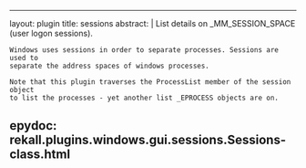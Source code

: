 
---
layout: plugin
title: sessions
abstract: |
    List details on _MM_SESSION_SPACE (user logon sessions).

    Windows uses sessions in order to separate processes. Sessions are used to
    separate the address spaces of windows processes.

    Note that this plugin traverses the ProcessList member of the session object
    to list the processes - yet another list _EPROCESS objects are on.
    

epydoc: rekall.plugins.windows.gui.sessions.Sessions-class.html
---
